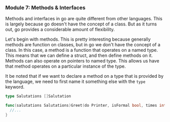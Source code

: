 ### Module 7: Methods & Interfaces

Methods and interfaces in go are quite different from other languages. This is largely because go doesn't have the concept of a class. But as it turns out, go provides a considerable amount of flexibility.

Let's begin with methods. This is pretty interesting because generally methods are function on classes, but in go we don't have the concept of a class. In this case, a method is a function that operates on a named type. This means that we can define a struct, and then define methods on it. Methods can also operate on pointers to named type. This allows us have that method operates on a particular instance of the type.

It be noted that if we want to declare a method on a type that is provided by the language, we need to first name it something else with the `type` keyword.
```go
type Salutations []Salutation

func(salutations Salutations)Greet(do Printer, isFormal bool, times int){
  //...
}
```
